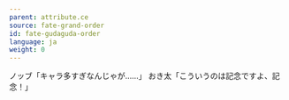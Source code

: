 ```yaml
---
parent: attribute.ce
source: fate-grand-order
id: fate-gudaguda-order
language: ja
weight: 0
---
```


ノッブ「キャラ多すぎなんじゃが……」
おき太「こういうのは記念ですよ、記念！」

